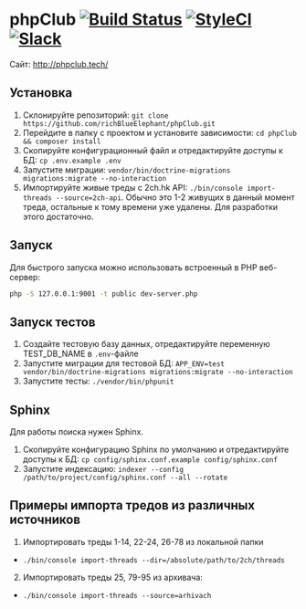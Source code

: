 # phpClub [![Build Status](https://travis-ci.org/richBlueElephant/phpClub.svg?branch=master)](https://travis-ci.org/richBlueElephant/phpClub) [![StyleCI](https://styleci.io/repos/85222499/shield?branch=master)](https://styleci.io/repos/85222499) [![Slack](https://cdn.rawgit.com/foobar1643/90576e886c2c2ef22726e66a643a9c92/raw/dcaa60aafbb87f70c5310ea9875f35fe79c8ad7e/slack.svg)](https://join.slack.com/t/phpclub-group/shared_invite/enQtMzA2MjcyMTAwNjc5LTNlZTI3ZjE5MTgyZWVhZjc3MmMyMzlhZGJmYTg0ODQ3YjAzYWRmMGNjZmJhYjdlMWFhZjg5MzNhNWE1YzdmNjc)
Сайт: http://phpclub.tech/

## Установка
1. Склонируйте репозиторий: `git clone https://github.com/richBlueElephant/phpClub.git`
2. Перейдите в папку с проектом и установите зависимости: `cd phpClub && composer install`
3. Скопируйте конфигурационный файл и отредактируйте доступы к БД: `cp .env.example .env`
4. Запустите миграции: `vendor/bin/doctrine-migrations migrations:migrate --no-interaction`
5. Импортируйте живые треды с 2ch.hk API: `./bin/console import-threads --source=2ch-api`. Обычно это 1-2 живущих в данный момент треда, остальные к тому времени уже удалены. Для разработки этого достаточно.

## Запуск

Для быстрого запуска можно использовать встроенный в PHP веб-сервер:

```sh
php -S 127.0.0.1:9001 -t public dev-server.php
```

## Запуск тестов
1. Создайте тестовую базу данных, отредактируйте переменную TEST_DB_NAME в `.env`-файле
2. Запустите миграции для тестовой БД: `APP_ENV=test vendor/bin/doctrine-migrations migrations:migrate --no-interaction`
3. Запустите тесты: `./vendor/bin/phpunit`

## Sphinx
Для работы поиска нужен Sphinx.
1. Скопируйте конфигурацию Sphinx по умолчанию и отредактируйте доступы к БД: `cp config/sphinx.conf.example config/sphinx.conf`
2. Запустите индексацию: `indexer --config /path/to/project/config/sphinx.conf --all --rotate`

## Примеры импорта тредов из различных источников
1) Импортировать треды 1-14, 22-24, 26-78 из локальной папки
- `./bin/console import-threads --dir=/absolute/path/to/2ch/threads`

2) Импортировать треды 25, 79-95 из архивача:
- `./bin/console import-threads --source=arhivach`
